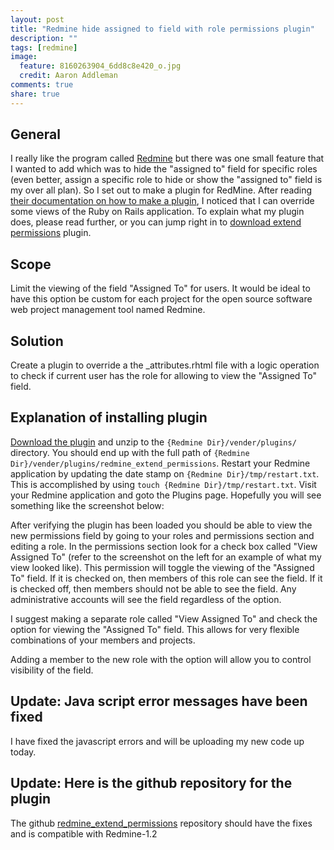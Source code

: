 ```yaml
---
layout: post
title: "Redmine hide assigned to field with role permissions plugin"
description: ""
tags: [redmine]
image:
  feature: 8160263904_6dd8c8e420_o.jpg
  credit: Aaron Addleman
comments: true
share: true
---
```



## General

I really like the program called [Redmine](http://www.redmine.org/) but there was one small feature that I wanted to add which was to hide the "assigned to" field for specific roles (even better, assign a specific role to hide or show the "assigned to" field is my over all plan). So I set out to make a plugin for RedMine. After reading [their documentation on how to make a plugin](http://www.redmine.org/projects/redmine/wiki/Plugin_Tutorial), I noticed that I can override some views of the Ruby on Rails application. To explain what my plugin does, please read further, or you can jump right in to [download extend permissions](/attachments/redmine_extend_permissions.zip) plugin.

## Scope

Limit the viewing of the field "Assigned To" for users. It would be ideal to have this option be custom for each project for the open source software web project management tool named Redmine.

## Solution
Create a plugin to override a the _attributes.rhtml file with a logic operation to check if current user has the role for allowing to view the "Assigned To" field.

## Explanation of installing plugin

[Download the plugin](/attachments/redmine_extend_permissions.zip) and unzip to the `{Redmine Dir}/vender/plugins/` directory. You should end up with the full path of `{Redmine Dir}/vender/plugins/redmine_extend_permissions`. Restart your Redmine application by updating the date stamp on `{Redmine Dir}/tmp/restart.txt`. This is accomplished by using `touch {Redmine Dir}/tmp/restart.txt`. Visit your Redmine application and goto the Plugins page. Hopefully you will see something like the screenshot below:

After verifying the plugin has been loaded you should be able to view the new permissions field by going to your roles and permissions section and editing a role. In the permissions section look for a check box called "View Assigned To" (refer to the screenshot on the left for an example of what my view looked like). This permission will toggle the viewing of the "Assigned To" field. If it is checked on, then members of this role can see the field. If it is checked off, then members should not be able to see the field. Any administrative accounts will see the field regardless of the option.

I suggest making a separate role called "View Assigned To" and check the option for viewing the "Assigned To" field. This allows for very flexible combinations of your members and projects.

Adding a member to the new role with the option will allow you to control visibility of the field.

## Update: Java script error messages have been fixed

I have fixed the javascript errors and will be uploading my new code up today.

## Update: Here is the github repository for the plugin

The github [redmine_extend_permissions](https://github.com/9thport/redmine_extend_permissions) repository should have the fixes and is compatible with Redmine-1.2
